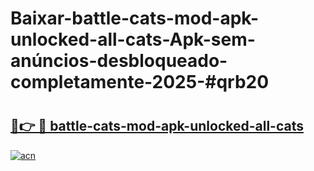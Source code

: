 # Baixar-battle-cats-mod-apk-unlocked-all-cats-Apk-sem-anúncios-desbloqueado-completamente-2025-#qrb20

# <h2><a href="https://ainizakaria.my?title=battle-cats-mod-apk-unlocked-all-cats&ref=24M">🔗👉 🔴 battle-cats-mod-apk-unlocked-all-cats</a></h2>

[![acn](https://github.com/user-attachments/assets/0f9c940e-d8b0-45ae-aac7-cd30a18b3e1c)](https://ainizakaria.my?title=battle-cats-mod-apk-unlocked-all-cats&ref=24M)

